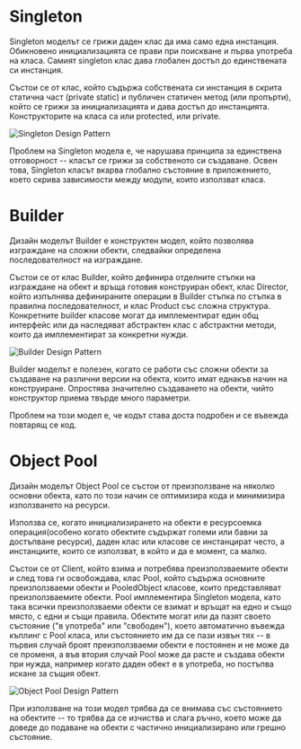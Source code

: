# Singleton

Singleton моделът се грижи даден клас да има само една инстанция. Обикновено инициализацията се прави при поискване и първа употреба на класа. Самият singleton клас дава глобален достъп до единствената си инстанция.

Състои се от клас, който съдържа собствената си инстанция в скрита статична част (private static) и публичен статичен метод (или пропърти), който се грижи за инициализацията и дава достъп до инстанцията. Конструкторите на класа са или protected, или private.

![Singleton Design Pattern](http://www.blackwasp.co.uk/images/Singleton.png)

Проблем на Singleton модела е, че нарушава принципа за единствена отговорност -- класът се грижи за собственото си създаване. Освен това, Singleton класът вкарва глобално състояние в приложението, което скрива зависимости между модули, които използват класа.


# Builder

Дизайн моделът Builder е конструктен модел,  който позволява изграждане на сложни обекти, следвайки определена последователност на изграждане.

Състои се от клас Builder, който дефинира отделните стъпки на изграждане на обект и връща готовия конструиран обект, клас Director, който изпълнява дефинираните операции в Builder стъпка по стъпка в правилна последователност, и клас Product със сложна структура. Конкретните builder класове могат да имплементират един общ интерфейс или да наследяват абстрактен клас с абстрактни методи, които да имплементират за конкретни нужди.

![Builder Design Pattern](http://i1.gallery.technet.s-msft.com/design-patterns-builder-029fb7ae/image/file/65541/1/3.png)

Builder моделът е полезен, когато се работи със сложни обекти за създаване на различни версии на обекта, които имат еднакъв начин на конструиране. Опростява значително създаването на обекти, чийто конструктор приема твърде много параметри.

Проблем на този модел е, че кодът става доста подробен и се въвежда повтарящ се код.

# Object Pool

Дизайн моделът Object Pool се състои от преизползване на няколко основни обекта, като по този начин се оптимизира кода и минимизира използването на ресурси.

Използва се, когато инициализирането на обекти е ресурсоемка операция(особено когато обектите съдържат големи или бавни за достъпване ресурси), даден клас или класове се инстанцират често, а инстанциите, които се използват, в който и да е момент, са малко.

Състои се от Client, който взима и потребява преизползваемите обекти и след това ги освобождавa,  клас Pool, който съдържа основните преизползваеми обекти и PooledObject класове, които представляват преизползваемите обекти.  Pool  имплементира Singleton модела, като така всички преизползваеми обекти се взимат и връщат на едно и също място, с едни и същи правила. Обектите могат или да пазят своето състояние ("в употреба" или "свободен"), което автоматично въвежда къплинг с Pool класа, или състоянието им да се пази извън тях -- в първия случай броят преизползваеми обекти е постоянен и не може да се променя, а във втория случай Pool може да расте и създава обекти при нужда, например когато даден обект е в употреба, но постъпва искане за същия обект.

![Object Pool Design Pattern](http://www.blackwasp.co.uk/images/ObjectPool.png)

При използване на този модел трябва да се внимава със състоянието на обектите -- то трябва да се изчиства и слага ръчно, което може да доведе до подаване на обекти с частично инициализирано или грешно състояние.





